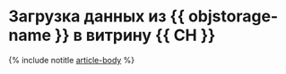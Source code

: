 # Загрузка данных из {{ objstorage-name }} в витрину {{ CH }}

{% include notitle [article-body](../../_tutorials/dataplatform/object-storage-to-clickhouse.md) %}
